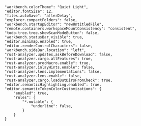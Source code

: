     "workbench.colorTheme": "Quiet Light",
    "editor.fontSize": 12,
    "files.autoSave": "afterDelay",
    "explorer.compactFolders": false,
    "workbench.startupEditor": "newUntitledFile",
    "remote.containers.workspaceMountConsistency": "consistent",
    "todo-tree.tree.showScanModeButton": false,
    "workbench.statusBar.visible": true,
    "editor.minimap.enabled": true,
    "editor.renderControlCharacters": false,
    "workbench.sideBar.location": "left",
    "rust-analyzer.updates.askBeforeDownload": false,
    "rust-analyzer.cargo.allFeatures": true,
    "rust-analyzer.procMacro.enable": true,
    "rust-analyzer.inlayHints.enable": false,
    "rust-analyzer.lens.implementations": false,
    "rust-analyzer.lens.enable": false,
    "rust-analyzer.cargo.loadOutDirsFromCheck": true,
    "editor.semanticHighlighting.enabled": true,
    "editor.semanticTokenColorCustomizations": {
        "enabled": true,
        "rules": {
            "*.mutable": {
                "underline": false,
            }
        }
    }
    

